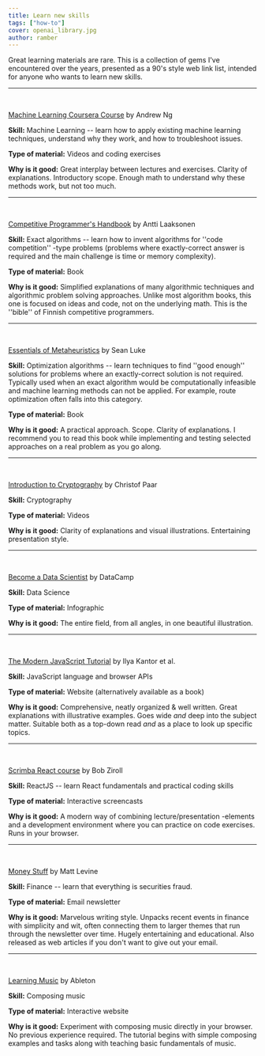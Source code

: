 ```yaml
---
title: Learn new skills
tags: ["how-to"]
cover: openai_library.jpg
author: ramber
---
```


<re-img
    src="openai_library.jpg"
    title="Illustration created with DALL·E 2"
    >
</re-img>

Great learning materials are rare. This is a collection of gems I've encountered over the years, presented as a 90's style web link list, intended for anyone who wants to learn new skills.

---

<br/>

<a href="https://www.coursera.org/learn/machine-learning" target="_blank">Machine Learning Coursera Course</a> by Andrew Ng

**Skill:** Machine Learning -- learn how to apply existing machine learning techniques, understand why they work, and how to troubleshoot issues.

**Type of material:** Videos and coding exercises

**Why is it good:** Great interplay between lectures and exercises. Clarity of explanations. Introductory scope. Enough math to understand why these methods work, but not too much.

---

<br/>

<a href="https://cses.fi/book/index.php" target="_blank">Competitive Programmer's Handbook</a> by Antti Laaksonen

**Skill:** Exact algorithms -- learn how to invent algorithms for ''code competition'' -type problems (problems where exactly-correct answer is required and the main challenge is time or memory complexity).

**Type of material:** Book

**Why is it good:** Simplified explanations of many algorithmic techniques and algorithmic problem solving approaches. Unlike most algorithm books, this one is focused on ideas and code, not on the underlying math. This is the ''bible'' of Finnish competitive programmers.

---

<br/>

<a href="https://cs.gmu.edu/~sean/book/metaheuristics/" target="_blank">Essentials of Metaheuristics</a> by Sean Luke

**Skill:** Optimization algorithms -- learn techniques to find ''good enough'' solutions for problems where an exactly-correct solution is not required. Typically used when an exact algorithm would be computationally infeasible and machine learning methods can not be applied. For example, route optimization often falls into this category.

**Type of material:** Book

**Why is it good:** A practical approach. Scope. Clarity of explanations. I recommend you to read this book while implementing and testing selected approaches on a real problem as you go along.

---

<br/>

<a href="https://www.youtube.com/channel/UC1usFRN4LCMcfIV7UjHNuQg/videos" target="_blank">Introduction to Cryptography</a> by Christof Paar

**Skill:** Cryptography

**Type of material:** Videos

**Why is it good:** Clarity of explanations and visual illustrations. Entertaining presentation style.

---

<br/>

<a href="https://www.datacamp.com/community/tutorials/how-to-become-a-data-scientist" target="_blank">Become a Data Scientist</a> by DataCamp

**Skill:** Data Science

**Type of material:** Infographic

**Why is it good:** The entire field, from all angles, in one beautiful illustration.

---

<br/>

<a href="https://javascript.info" target="_blank">The Modern JavaScript Tutorial</a> by Ilya Kantor et al.

**Skill:** JavaScript language and browser APIs

**Type of material:** Website (alternatively available as a book)

**Why is it good:** Comprehensive, neatly organized & well written. Great explanations with illustrative examples. Goes wide _and_ deep into the subject matter. Suitable both as a top-down read _and_ as a place to look up specific topics.

---

<br/>

<a href="https://scrimba.com/learn/learnreact" target="_blank">Scrimba React course</a> by Bob Ziroll

**Skill:** ReactJS -- learn React fundamentals and practical coding skills

**Type of material:** Interactive screencasts

**Why is it good:** A modern way of combining lecture/presentation -elements and a development environment where you can practice on code exercises. Runs in your browser.

---

<br/>

<a href="https://www.bloomberg.com/opinion/authors/ARbTQlRLRjE/matthew-s-levine" target="_blank">Money Stuff</a> by Matt Levine

**Skill:** Finance -- learn that everything is securities fraud.

**Type of material:** Email newsletter

**Why is it good:** Marvelous writing style. Unpacks recent events in finance with simplicity and wit, often connecting them to larger themes that run through the newsletter over time. Hugely entertaining and educational. Also released as web articles if you don't want to give out your email.

---

<br/>

<a href="https://learningmusic.ableton.com/" target="_blank">Learning Music</a> by Ableton

**Skill:** Composing music

**Type of material:** Interactive website

**Why is it good:** Experiment with composing music directly in your browser. No previous experience required. The tutorial begins with simple composing examples and tasks along with teaching basic fundamentals of music.
